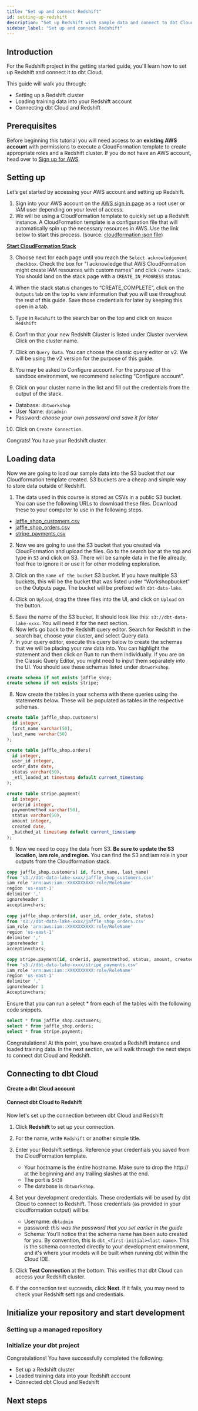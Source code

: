 ```yaml
---
title: "Set up and connect Redshift"
id: setting-up-redshift
description: "Set up Redshift with sample data and connect to dbt Cloud."
sidebar_label: "Set up and connect Redshift"
---
```


## Introduction

For the Redshift project in the getting started guide, you'll learn how to set up Redshift and connect it to dbt Cloud.

This guide will walk you through:

- Setting up a Redshift cluster
- Loading training data into your Redshift account
- Connecting dbt Cloud and Redshift

## Prerequisites

Before beginning this tutorial you will need access to an **existing AWS account** with permissions to execute a CloudFormation template to create appropriate roles and a Redshift cluster.  If you do not have an AWS account, head over to [Sign up for AWS](https://portal.aws.amazon.com/billing/signup#/start/email).

## Setting up

Let’s get started by accessing your AWS account and setting up Redshift.

1. Sign into your AWS account on the [AWS sign in page](https://signin.aws.amazon.com/console) as a root user or IAM user depending on your level of access.
2. We will be using a CloudFormation template to quickly set up a Redshift instance. A CloudFormation template is a configuration file that will automatically spin up the necessary resources in AWS.  Use the link below to start this process. (source: [cloudformation json file](https://github.com/aws-samples/aws-modernization-with-dbtlabs/blob/main/resources/cloudformation/create-dbtworkshop-infr))

**[Start CloudFormation Stack](https://console.aws.amazon.com/cloudformation/home?region=us-east-1#/stacks/new?stackName=dbt-workshop&templateURL=https://tpch-sample-data.s3.amazonaws.com/create-dbtworkshop-infr)**

3. Choose next for each page until you reach the `Select acknowledgement checkbox`. Check the box for "I acknowledge that AWS CloudFormation might create IAM resources with custom names" and click `Create Stack`.  You should land on the stack page with a `CREATE_IN_PROGRESS` status.

    <Lightbox src="/img/redshift_tutorial/images/cloud_formation_in_progress.png" title="Cloud Formation in Progress" />

4. When the stack status changes to “CREATE_COMPLETE”, click on the `Outputs` tab on the top to view information that you will use throughout the rest of this guide. Save those credentials for later by keeping this open in a tab.

5. Type in `Redshift` to the search bar on the top and click on `Amazon Redshift`

    <Lightbox src="/img/redshift_tutorial/images/go_to_redshift.png" title="Click on Redshift" />

6. Confirm that your new Redshift Cluster is listed under Cluster overview. Click on the cluster name.

<Lightbox src="/img/redshift_tutorial/images/cluster_overview.png" title="Available Redshift Cluster" />

7. Click on `Query Data`. You can choose the classic query editor or v2. We will be using the v2 version for the purpose of this guide.

8. You may be asked to Configure account.  For the purpose of this sandbox environment, we recommend selecting “Configure account”.

9. Click on your cluster name in the list and fill out the credentials from the output of the stack.
- Database: `dbtworkshop`
- User Name: `dbtadmin`
- Password: *choose your own password and save it for later*

<Lightbox src="/img/redshift_tutorial/images/redshift_query_editor.png" title="Redshift Query Editor v2" />

<Lightbox src="/img/redshift_tutorial/images/connect_to_redshift_cluster.png" title="Connect to Redshift Cluster" />

10. Click on `Create Connection`.

Congrats! You have your Redshift cluster.

## Loading data

Now we are going to load our sample data into the S3 bucket that our Cloudformation template created. S3 buckets are a cheap and simple way to store data outside of Redshift.

1. The data used in this course is stored as CSVs in a public S3 bucket. You can use the following URLs to download these files. Download these to your computer to use in the following steps.
- [jaffle_shop_customers.csv](https://dbt-tutorial-public.s3-us-west-2.amazonaws.com/jaffle_shop_customers.csv)
- [jaffle_shop_orders.csv](https://dbt-tutorial-public.s3-us-west-2.amazonaws.com/jaffle_shop_orders.csv)
- [stripe_payments.csv](https://dbt-tutorial-public.s3-us-west-2.amazonaws.com/stripe_payments.csv)

2. Now we are going to use the S3 bucket that you created via CloudFormation and upload the files. Go to the search bar at the top and type in `S3` and click on S3. There will be sample data in the file already, feel free to ignore it or use it for other modeling exploration.

<Lightbox src="/img/redshift_tutorial/images/go_to_s3.png" title="Go to S3" />


3. Click on the `name of the bucket` S3 bucket.  If you have multiple S3 buckets, this will be the bucket that was listed under “Workshopbucket” on the Outputs page. The bucket will be prefixed with `dbt-data-lake`.

<Lightbox src="/img/redshift_tutorial/images/s3_bucket.png" title="Go to your S3 Bucket" />

4. Click on `Upload`, drag the three files into the UI, and click on `Upload` on the button.

<Lightbox src="/img/redshift_tutorial/images/upload_csv.png" title="Upload your CSVs" />

5. Save the name of the S3 bucket. It should look like this: `s3://dbt-data-lake-xxxx`. You will need it for the next section.
6. Now let’s go back to the Redshift query editor. Search for Redshift in the search bar, choose your cluster, and select Query data.
7. In your query editor, execute this query below to create the schemas that we will be placing your raw data into. You can highlight the statement and then click on Run to run them individually. If you are on the Classic Query Editor, you might need to input them separately into the UI.  You should see these schemas listed under `dbtworkshop`.

```sql
create schema if not exists jaffle_shop;
create schema if not exists stripe;
```

8. Now create the tables in your schema with these queries using the statements below.  These will be populated as tables in the respective schemas.

```sql
create table jaffle_shop.customers(
  id integer,
  first_name varchar(50),
  last_name varchar(50)
);

create table jaffle_shop.orders(
  id integer,
  user_id integer,
  order_date date,
  status varchar(50),
  _etl_loaded_at timestamp default current_timestamp
);

create table stripe.payment(
  id integer,
  orderid integer,
  paymentmethod varchar(50),
  status varchar(50),
  amount integer,
  created date,
  _batched_at timestamp default current_timestamp
);
```

9. Now we need to copy the data from S3. **Be sure to update the S3 location, iam role, and region.** You can find the S3 and iam role in your outputs from the Cloudformation stack.

```sql
copy jaffle_shop.customers( id, first_name, last_name)
from 's3://dbt-data-lake-xxxx/jaffle_shop_customers.csv'
iam_role 'arn:aws:iam::XXXXXXXXXX:role/RoleName'
region 'us-east-1'
delimiter ','
ignoreheader 1
acceptinvchars;
       
copy jaffle_shop.orders(id, user_id, order_date, status)
from 's3://dbt-data-lake-xxxx/jaffle_shop_orders.csv'
iam_role 'arn:aws:iam::XXXXXXXXXX:role/RoleName'
region 'us-east-1'
delimiter ','
ignoreheader 1
acceptinvchars;

copy stripe.payment(id, orderid, paymentmethod, status, amount, created)
from 's3://dbt-data-lake-xxxx/stripe_payments.csv'
iam_role 'arn:aws:iam::XXXXXXXXXX:role/RoleName'
region 'us-east-1'
delimiter ','
ignoreheader 1
Acceptinvchars;
```

Ensure that you can run a select * from each of the tables with the following code snippets.

```sql 
select * from jaffle_shop.customers;
select * from jaffle_shop.orders;
select * from stripe.payment;
```

Congratulations! At this point, you have created a Redshift instance and loaded training data.  In the next section, we will walk through the next steps to connect dbt Cloud and Redshift.

## Connecting to dbt Cloud

#### Create a dbt Cloud account

<Snippet src="tutorial-create-new-dbt-cloud-account" />

#### Connect dbt Cloud to Redshift

Now let's set up the connection between dbt Cloud and Redshift

1. Click **Redshift** to set up your connection.
    <div style={{maxWidth: '400px'}}>
    <Lightbox src="/img/redshift_tutorial/images/dbt_cloud_setup_redshift_connection_start.png" title="dbt Cloud - Choose Redshift Connection" />
    </div>

2. For the name, write `Redshift` or another simple title.    

3. Enter your Redshift settings. Reference your credentials you saved from the CloudFormation template.
    - Your hostname is the entire hostname. Make sure to drop the http:// at the beginning and any trailing slashes at the end.
    - The port is `5439`
    - The database is `dbtworkshop`.
    <div style={{maxWidth: '400px'}}>
    <Lightbox src="/img/redshift_tutorial/images/dbt_cloud_redshift_account_settings.png" title="dbt Cloud - Redshift Cluster Settings" />
    </div>

4. Set your development credentials. These credentials will be used by dbt Cloud to connect to Redshift. Those credentials (as provided in your cloudformation output) will be:
    - Username: `dbtadmin`
    - password: *this was the password that you set earlier in the guide*
    - Schema: You’ll notice that the schema name has been auto created for you. By convention, this is `dbt_<first-initial><last-name>`. This is the schema connected directly to your development environment, and it's where your models will be built when running dbt within the Cloud IDE.
    <div style={{maxWidth: '400px'}}>
    <Lightbox src="/img/redshift_tutorial/images/dbt_cloud_redshift_development_credentials.png" title="dbt Cloud - Redshift Development Credentials" />
    </div>

4. Click **Test Connection** at the bottom. This verifies that dbt Cloud can access your Redshift cluster.
5. If the connection test succeeds, click **Next**. If it fails, you may need to check your Redshift settings and credentials.

## Initialize your repository and start development

### Setting up a managed repository

<Snippet src="tutorial-managed-repo" />

### Initialize your dbt project

<Snippet src="tutorial-initiate-project" />

Congratulations! You have successfully completed the following:

- Set up a Redshift cluster
- Loaded training data into your Redshift account
- Connected dbt Cloud and Redshift

## Next steps

<Snippet src="tutorial-next-steps-setting-up" />
